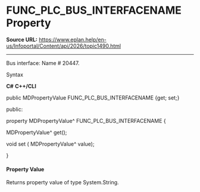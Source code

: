 # FUNC_PLC_BUS_INTERFACENAME Property

**Source URL:** https://www.eplan.help/en-us/Infoportal/Content/api/2026/topic1490.html

---

Bus interface: Name # 20447.

Syntax

**C#**
**C++/CLI**


public MDPropertyValue FUNC_PLC_BUS_INTERFACENAME {get; set;}

public:

property MDPropertyValue^ FUNC_PLC_BUS_INTERFACENAME {

   MDPropertyValue^ get();

   void set (    MDPropertyValue^ value);

}


#### Property Value

Returns property value of type System.String.

